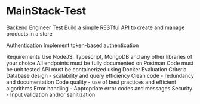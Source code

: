 # MainStack-Test

Backend Engineer Test
Build a simple RESTful API to create and manage products in a store

Authentication
Implement token-based authentication

Requirements
Use NodeJS, Typescript, MongoDB and any other libraries of your choice
All endpoints must be fully documented on Postman
Code must be unit tested
API must be containerized using Docker
Evaluation Criteria
Database design - scalability and query efficiency
Clean code - redundancy and documentation
Code quality - use of best practices and efficient algorithms
Error handling - Appropriate error codes and messages
Security - Input validation and/or sanitization
